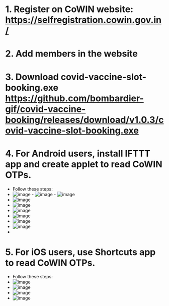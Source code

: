 # 1. Register on CoWIN website: https://selfregistration.cowin.gov.in/
# 2. Add members in the website
# 3. Download covid-vaccine-slot-booking.exe https://github.com/bombardier-gif/covid-vaccine-booking/releases/download/v1.0.3/covid-vaccine-slot-booking.exe
# 4. For Android users, install IFTTT app and create applet to read CoWIN OTPs.
  - Follow these steps:
  - ![image](https://user-images.githubusercontent.com/24732635/120359273-1f397e80-c325-11eb-94f4-5deaf0cdea12.png) - ![image](https://user-images.githubusercontent.com/24732635/120359428-47c17880-c325-11eb-898d-b12bf41201a2.png) - ![image](https://user-images.githubusercontent.com/24732635/120359553-6cb5eb80-c325-11eb-9846-389ae25c68f4.png)
  - ![image](https://user-images.githubusercontent.com/24732635/120359485-590a8500-c325-11eb-950e-d49ade4ab3c8.png)
  - ![image](https://user-images.githubusercontent.com/24732635/120359645-87886000-c325-11eb-9f18-a9065bf328b8.png)
  - ![image](https://user-images.githubusercontent.com/24732635/120359682-953de580-c325-11eb-9733-92369429c248.png)
  - ![image](https://user-images.githubusercontent.com/24732635/120359743-ab4ba600-c325-11eb-995f-d85766ffca62.png)
  - ![image](https://user-images.githubusercontent.com/24732635/120359831-c0c0d000-c325-11eb-860d-2f231ebd6dcc.png)
  - ![image](https://user-images.githubusercontent.com/24732635/120359914-d59d6380-c325-11eb-8dfa-4aab470c175b.png)
  - 



# 5. For iOS users, use Shortcuts app to read CoWIN OTPs.
  - Follow these steps:
  - ![image](https://user-images.githubusercontent.com/24732635/120358986-c964d680-c324-11eb-83e3-607f0a008de1.png)
  - ![image](https://user-images.githubusercontent.com/24732635/120359016-d5e92f00-c324-11eb-81c9-3e43e64e0f09.png)
  - ![image](https://user-images.githubusercontent.com/24732635/120359058-e0a3c400-c324-11eb-80a3-1145fac0f8ab.png)
  - ![image](https://user-images.githubusercontent.com/24732635/120359099-ebf6ef80-c324-11eb-8647-ae9e2b55b7e0.png)



